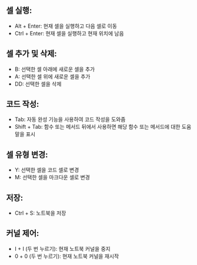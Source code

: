 ## 셀 실행:
- Alt + Enter: 현재 셀을 실행하고 다음 셀로 이동
- Ctrl + Enter: 현재 셀을 실행하고 현재 위치에 남음

## 셀 추가 및 삭제:
- B: 선택한 셀 아래에 새로운 셀을 추가
- A: 선택한 셀 위에 새로운 셀을 추가
- DD: 선택한 셀을 삭제

## 코드 작성:
- Tab: 자동 완성 기능을 사용하여 코드 작성을 도와줌
- Shift + Tab: 함수 또는 메서드 뒤에서 사용하면 해당 함수 또는 메서드에 대한 도움말을 표시

## 셀 유형 변경:
- Y: 선택한 셀을 코드 셀로 변경
- M: 선택한 셀을 마크다운 셀로 변경

## 저장:
- Ctrl + S: 노트북을 저장

## 커널 제어:
- I + I (두 번 누르기): 현재 노트북 커널을 중지
- 0 + 0 (두 번 누르기): 현재 노트북 커널을 재시작
